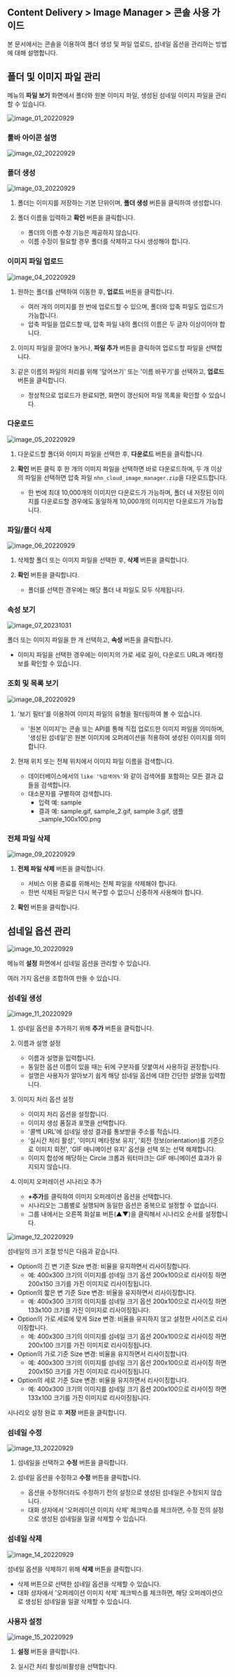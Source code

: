 ## Content Delivery > Image Manager > 콘솔 사용 가이드

본 문서에서는 콘솔을 이용하여 폴더 생성 및 파일 업로드, 섬네일 옵션을 관리하는 방법에 대해 설명합니다.

## 폴더 및 이미지 파일 관리

메뉴의 **파일 보기** 화면에서 폴더와 원본 이미지 파일, 생성된 섬네일 이미지 파일을 관리할 수 있습니다.

![image_01_20220929](https://static.toastoven.net/prod_img/image_01_20220929.png)

### 툴바 아이콘 설명

![image_02_20220929](https://static.toastoven.net/prod_img/image_02_20220929.png)

### 폴더 생성

![image_03_20220929](https://static.toastoven.net/prod_img/image_03_20220929.png)

1. 폴더는 이미지를 저장하는 기본 단위이며, **폴더 생성** 버튼을 클릭하여 생성합니다.

2. 폴더 이름을 입력하고 **확인** 버튼을 클릭합니다.

    - 폴더의 이름 수정 기능은 제공하지 않습니다.
    - 이름 수정이 필요할 경우 폴더를 삭제하고 다시 생성해야 합니다.

### 이미지 파일 업로드

![image_04_20220929](https://static.toastoven.net/prod_img/image_04_20220929.png)

1. 원하는 폴더를 선택하여 이동한 후, **업로드** 버튼을 클릭합니다.

    - 여러 개의 이미지를 한 번에 업로드할 수 있으며, 폴더와 압축 파일도 업로드가 가능합니다.
    - 압축 파일을 업로드할 때, 압축 파일 내의 폴더의 이름은 두 글자 이상이어야 합니다.

2. 이미지 파일을 끌어다 놓거나, **파일 추가** 버튼을 클릭하여 업로드할 파일을 선택합니다.

3. 같은 이름의 파일의 처리를 위해 '덮어쓰기' 또는 '이름 바꾸기'를 선택하고, **업로드** 버튼을 클릭합니다.

    - 정상적으로 업로드가 완료되면, 화면이 갱신되어 파일 목록을 확인할 수 있습니다.

### 다운로드

![image_05_20220929](https://static.toastoven.net/prod_img/image_05_20220929.png)

1. 다운로드할 폴더와 이미지 파일을 선택한 후, **다운로드** 버튼을 클릭합니다.

2. **확인** 버튼 클릭 후 한 개의 이미지 파일을 선택하면 바로 다운로드하며, 두 개 이상의 파일을 선택하면 압축 파일 `nhn_cloud_image_manager.zip`을 다운로드합니다.

    - 한 번에 최대 10,000개의 이미지만 다운로드가 가능하며, 폴더 내 저장된 이미지를 다운로드할 경우에도 동일하게 10,000개의 이미지만 다운로드가 가능합니다.

### 파일/폴더 삭제

![image_06_20220929](https://static.toastoven.net/prod_img/image_06_20220929.png)

1. 삭제할 폴더 또는 이미지 파일을 선택한 후, **삭제** 버튼을 클릭합니다.

2. **확인** 버튼을 클릭합니다.

    - 폴더를 선택한 경우에는 해당 폴더 내 파일도 모두 삭제됩니다.

### 속성 보기

![image_07_20231031](https://static.toastoven.net/prod_img/image_07_20231031.png)

폴더 또는 이미지 파일을 한 개 선택하고, **속성** 버튼을 클릭합니다.

- 이미지 파일을 선택한 경우에는 이미지의 가로 세로 길이, 다운로드 URL과 메타정보를 확인할 수 있습니다.

### 조회 및 목록 보기

![image_08_20220929](https://static.toastoven.net/prod_img/image_08_20220929.png)

1. '보기 필터'를 이용하여 이미지 파일의 유형을 필터링하여 볼 수 있습니다.

    - '원본 이미지'는 콘솔 또는 API를 통해 직접 업로드한 이미지 파일을 의미하며, '생성된 섬네일'은 원본 이미지에 오퍼레이션을 적용하여 생성된 이미지를 의미합니다.

2. 현재 위치 또는 전체 위치에서 이미지 파일 이름을 검색합니다.

    - 데이터베이스에서의 `like '%검색어%'`와 같이 검색어를 포함하는 모든 결과 값들을 검색합니다.
    - 대소문자를 구별하여 검색합니다.
        - 입력 예: sample
        - 결과 예: sample.gif, sample_2.gif, sample 3.gif, 샘플_sample_100x100.png

### 전체 파일 삭제

![image_09_20220929](https://static.toastoven.net/prod_img/image_09_20220929.png)

1. **전체 파일 삭제** 버튼을 클릭합니다.

    - 서비스 이용 종료를 위해서는 전체 파일을 삭제해야 합니다.
    - 한번 삭제된 파일은 다시 복구할 수 없으니 신중하게 사용해야 합니다.

2. **확인** 버튼을 클릭합니다.

## 섬네일 옵션 관리

![image_10_20220929](https://static.toastoven.net/prod_img/image_10_20220929.png)

메뉴의 **설정** 화면에서 섬네일 옵션을 관리할 수 있습니다.

여러 가지 옵션을 조합하여 만들 수 있습니다.

### 섬네일 생성

![image_11_20220929](https://static.toastoven.net/prod_img/image_11_20220929.png)

1. 섬네일 옵션을 추가하기 위해 **추가** 버튼을 클릭합니다.

2. 이름과 설명 설정

    - 이름과 설명을 입력합니다.
    - 동일한 옵션 이름이 있을 때는 뒤에 구분자를 덧붙여서 사용하길 권장합니다.
    - 설명은 사용자가 알아보기 쉽게 해당 섬네일 옵션에 대한 간단한 설명을 입력합니다.

3. 이미지 처리 옵션 설정

    - 이미지 처리 옵션을 설정합니다.
    - 이미지 생성 품질과 포맷을 선택합니다.
    - '콜백 URL'에 섬네일 생성 결과를 통보받을 주소를 적습니다.
    - '실시간 처리 활성', '이미지 메타정보 유지', '회전 정보(orientation)를 기준으로 이미지 회전', 'GIF 애니메이션 유지' 옵션을 선택 또는 선택 해제합니다.
    - 이미지 합성에 해당하는 Circle 크롭과 워터마크는 GIF 애니메이션 효과가 유지되지 않습니다.

4. 이미지 오퍼레이션 시나리오 추가

    - **+추가**를 클릭하여 이미지 오퍼레이션 옵션을 선택합니다.
    - 시나리오는 그룹별로 실행되며 동일한 옵션은 중복으로 설정할 수 없습니다.
    - 그룹 내에서는 오른쪽 화살표 버튼(▲▼)을 클릭해서 시나리오 순서를 설정합니다.

![image_12_20220929](https://static.toastoven.net/prod_img/image_12_20220929.png)

섬네일의 크기 조절 방식은 다음과 같습니다.

- Option의 긴 변 기준 Size 변경: 비율을 유지하면서 리사이징합니다.
    - 예: 400x300 크기의 이미지를 섬네일 크기 옵션 200x100으로 리사이징 하면 200x150 크기를 가진 이미지로 리사이징됩니다.
- Option의 짧은 변 기준 Size 변경: 비율을 유지하면서 리사이징합니다.
    - 예: 400x300 크기의 이미지를 섬네일 크기 옵션 200x100으로 리사이징 하면 133x100 크기를 가진 이미지로 리사이징됩니다.
- Option의 가로 세로에 맞게 Size 변경: 비율을 유지하지 않고 설정한 사이즈로 리사이징합니다.
    - 예: 400x300 크기의 이미지를 섬네일 크기 옵션 200x100으로 리사이징 하면 200x100 크기를 가진 이미지로 리사이징됩니다.
- Option의 가로 기준 Size 변경: 비율을 유지하면서 리사이징합니다.
    - 예: 400x300 크기의 이미지를 섬네일 크기 옵션 200x100으로 리사이징 하면 200x150 크기를 가진 이미지로 리사이징됩니다.
- Option의 세로 기준 Size 변경: 비율을 유지하면서 리사이징합니다.
    - 예: 400x300 크기의 이미지를 섬네일 크기 옵션 200x100으로 리사이징 하면 133x100 크기를 가진 이미지로 리사이징됩니다.

시나리오 설정 완료 후 **저장** 버튼을 클릭합니다.

### 섬네일 수정

![image_13_20220929](https://static.toastoven.net/prod_img/image_13_20220929.png)

1. 섬네일을 선택하고 **수정** 버튼을 클릭합니다.

2. 섬네일 옵션을 수정하고 **수정** 버튼을 클릭합니다.

    - 옵션을 수정하더라도 수정하기 전의 설정으로 생성된 섬네일은 수정되지 않습니다.
    - 대화 상자에서 '오퍼레이션 이미지 삭제' 체크박스를 체크하면, 수정 전의 설정으로 생성된 섬네일을 일괄 삭제할 수 있습니다.

### 섬네일 삭제

![image_14_20220929](https://static.toastoven.net/prod_img/image_14_20220929.png)

섬네일 옵션을 삭제하기 위해 **삭제** 버튼을 클릭합니다.

- 삭제 버튼으로 선택한 섬네일 옵션을 삭제할 수 있습니다.
- 대화 상자에서 '오퍼레이션 이미지 삭제' 체크박스를 체크하면, 해당 오퍼레이션으로 생성된 섬네일을 일괄 삭제할 수 있습니다.

### 사용자 설정

![image_15_20220929](https://static.toastoven.net/prod_img/image_15_20220929.png)

1. **설정** 버튼을 클릭합니다.

2. 실시간 처리 활성/비활성을 선택합니다.
